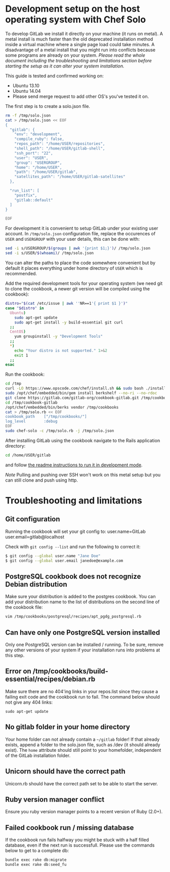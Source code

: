 # Development setup on the host operating system with Chef Solo

To develop GitLab we install it directly on your machine (it runs on metal).
A metal install is much faster than the old deprecated installation method inside a virtual machine where a single page load could take minutes.
A disadvantage of a metal install that you might run into conflicts because some programs are already on your system.
*Please read the whole document including the troubleshooting and limitations section before starting the setup as it can alter your system installation.*

This guide is tested and confirmed working on:

* Ubuntu 13.10
* Ubuntu 14.04
* Please send merge request to add other OS's you've tested it on.

The first step is to create a solo.json file.

```bash
rm -f /tmp/solo.json
cat > /tmp/solo.json << EOF
{
  "gitlab": {
    "env": "development",
    "compile_ruby": false,
    "repos_path": "/home/USER/repositories",
    "shell_path": "/home/USER/gitlab-shell",
    "ssh_port": "22",
    "user": "USER",
    "group": "USERGROUP",
    "home": "/home/USER",
    "path": "/home/USER/gitlab",
    "satellites_path": "/home/USER/gitlab-satellites"
  },

  "run_list": [
    "postfix",
    "gitlab::default"
  ]
}

EOF
```

For development it is convenient to setup GitLab under your existing user account.
In `/tmp/solo.json` configuration file, replace the occurences of `USER` and `USERGROUP` with your user details, this can be done with:

```bash
sed -i s/USERGROUP/$(groups | awk '{print $1;}')/ /tmp/solo.json
sed -i s/USER/$(whoami)/ /tmp/solo.json
```

You can alter the paths to place the code somewhere convenient but by default it places everything under home directory of `USER` which is recommended.

Add the required development tools for your operating system (we need git to clone the cookbook, a newer git version will be compiled using the cookbook):

```bash
distro="$(cat /etc/issue | awk ''NR==1'{ print $1 }')"
case "$distro" in
  Ubuntu)
    sudo apt-get update
    sudo apt-get install -y build-essential git curl
  ;;
  CentOS)
    yum groupinstall -y "Development Tools"
  ;;
  *)
    echo "Your distro is not supported." 1>&2
    exit 1
  ;;
esac
```

Run the cookbook:

```bash
cd /tmp
curl -LO https://www.opscode.com/chef/install.sh && sudo bash ./install.sh -v 11.4.4
sudo /opt/chef/embedded/bin/gem install berkshelf --no-ri --no-rdoc
git clone https://gitlab.com/gitlab-org/cookbook-gitlab.git /tmp/cookbook-gitlab
cd /tmp/cookbook-gitlab
/opt/chef/embedded/bin/berks vendor /tmp/cookbooks
cat > /tmp/solo.rb << EOF
cookbook_path    ["/tmp/cookbooks/"]
log_level        :debug
EOF
sudo chef-solo -c /tmp/solo.rb -j /tmp/solo.json
```

After installing GitLab using the cookbook navigate to the Rails application directory:

```bash
cd /home/USER/gitlab
```

and follow [the readme instructions to run it in development mode](https://gitlab.com/gitlab-org/gitlab-ce/blob/master/README.md#run-in-development-mode).

*Note* Pulling and pushing over SSH won't work on this metal setup but you can still clone and push using http.

# Troubleshooting and limitations

## Git configuration

Running the cookbook will set your git config to:
user.name=GitLab
user.email=gitlab@localhost

Check with `git config --list` and run the following to correct it:

```bash
$ git config --global user.name "Jane Doe"
$ git config --global user.email janedoe@example.com
```

## PostgreSQL cookbook does not recognize Debian distribution

Make sure your distribution is added to the postgres cookbook.
You can add your distribution name to the list of distributions on the second line of the cookbook file:

```bash
vim /tmp/cookbooks/postgresql/recipes/apt_pgdg_postgresql.rb
```

## Can have only one PostgreSQL version installed

Only one PostgreSQL version can be installed / running. To be sure, remove any other versions of your system if your installation runs into problems at this step.

## Error on /tmp/cookbooks/build-essential/recipes/debian.rb

Make sure there are no 404'ing links in your repos.list since they cause a failing exit code and the cookbook run to fail. The command below should not give any 404 links:

```
sudo apt-get update
```

## No gitlab folder in your home directory

Your home folder can not already contain a `~/gitlab` folder! If that already exists, append a folder to the solo.json file, such as /dev (it should already exist).
The `home` attribute should still point to your homefolder, independent of the GitLab installation folder.

## Unicorn should have the correct path

Unicorn.rb should have the correct path set to be able to start the server.

## Ruby version manager conflict

Ensure you ruby version manager points to a recent version of Ruby (2.0+).

## Failed cookbook run / missing database

If the cookbook run fails halfway you might be stuck with a half filled database, even if the next run is successfull.
Please use the commands below to get to a complete db:

```bash
bundle exec rake db:migrate
bundle exec rake db:seed_fu
```
